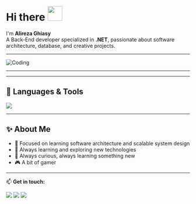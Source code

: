 # Hi there <img src="https://media.giphy.com/media/hvRJCLFzcasrR4ia7z/giphy.gif" width="40"/>

I'm **Alireza Ghiasy**  
A Back-End developer specialized in **.NET**, passionate about software architecture, database, and creative projects.  

---

![Coding](https://camo.githubusercontent.com/2366b34bb903c09617990fb5fff4622f3e941349e846ddb7e73df872a9d21233/68747470733a2f2f63646e2e6472696262626c652e636f6d2f75736572732f3733303730332f73637265656e73686f74732f363538313234332f6176656e746f2e676966)

---

---
## 🔧 Languages & Tools
<p align="left">
  <img src="https://skillicons.dev/icons?i=dotnet,cs,redis,postgres,sqlite,docker,git,github,visualstudio,vscode,postman" />
</p>


---
<!--
## 📊 GitHub Stats
![GitHub Stats](https://github-readme-stats.vercel.app/api?username=sina121gh&show_icons=true&theme=radical)
![Top Langs](https://github-readme-stats.vercel.app/api/top-langs/?username=sina121gh&layout=compact&theme=radical)

---
-->
## ✨ About Me
- 🎯 Focused on learning software architecture and scalable system design
- 🚀 Always learning and exploring new technologies  
- 🌱 Always curious, always learning something new  
- 🎮 A bit of gamer

---

📫 **Get in touch:**  
<p align="left">
  <a href="https://www.linkedin.com/in/alireza-ghiasy/" target="_blank"><img src="https://skillicons.dev/icons?i=linkedin" /></a>
  <a href="mailto:alirezaghiasy.dev@gmail.com" target="_blank"><img src="https://skillicons.dev/icons?i=gmail" /></a>
  <a href="https://t.me/AlirezaGhiasy" target="_blank"><img src="https://img.shields.io/badge/Telegram-26A5E4?logo=telegram&logoColor=white&style=for-the-badge" /></a>
</p>

